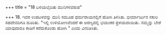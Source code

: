 +++
title = "18 ಬಳಿಯಲೈದಿತು ಮುನಿಗಳಿವರುಪ"

+++
18. ಇವರ ಉಪಟಳವನ್ನು ಮುನಿ ಸಮೂಹ ಧರ್ಮರಾಯನಲ್ಲಿಗೆ ಹೋಗಿ ತಿಳಿಸಿತು.  ಭೀರ್ಮಾರ್ಜುನ ನಕುಲ ಸಹದೇವರಿಗೂ ದೂರಿತು. "ಇಲ್ಲಿ ಉಳಿಯೋಣವೆಂದರೆ ಈ ಅರಣ್ಯದಲ್ಲಿ ಭಯಂಕರ ಪ್ರಳಯವಾಯಿತು. ನಮ್ಮನ್ನು ಬೇರೆ ಯಾವುದಾರೂ ಕಾಡಿಗೆ ಕರೆದುಕೊಂಡು ಹೋಗಿ " ಎಂದು ವಿನಂತಿಸಿತು.